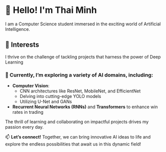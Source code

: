 # 👋 Hello! I'm Thai Minh

I am a Computer Science student immersed in the exciting world of Artificial Intelligence.

## 🚀 Interests

I thrive on the challenge of tackling projects that harness the power of Deep Learning

### 🌱 Currently, I’m exploring a variety of AI domains, including:

- **Computer Vision**:
  - CNN architectures like ResNet, MobileNet, and EfficientNet
  - Delving into cutting-edge YOLO models
  - Utilizing U-Net and GANs
- **Recurrent Neural Networks (RNNs)** and **Transformers** to enhance win rates in trading

The thrill of learning and collaborating on impactful projects drives my passion every day.

📫 **Let’s connect!** Together, we can bring innovative AI ideas to life and explore the endless possibilities that await us in this dynamic field!
